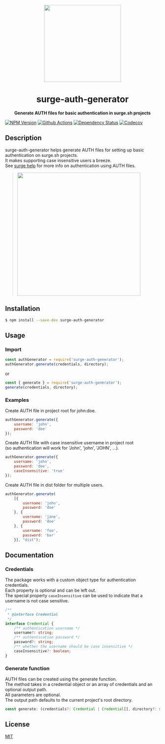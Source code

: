 <p align="center">
  <img height="250" src="https://surge.sh/images/logos/svg/surge-logo.svg">
</p>
<h1 align="center"> surge-auth-generator </h1>
<p align="center">
  <b>Generate AUTH files for basic authentication in surge.sh projects</b>
</p>

[![NPM Version][npm-badge]][npm-url] 
[![Github Actions][gh-actions-badge]][gh-actions-url]
[![Dependency Status][libraries-badge]][libraries-url]
[![Codecov][codecov-badge]][codecov-url]

## Description
surge-auth-generator helps generate AUTH files for setting up basic authentication on surge.sh projects.  
It makes supporting case insensitive users a breeze.  
See [surge help](https://surge.sh/help/adding-password-protection-to-a-project) for more info on authentication using AUTH files.
> <img width="400" src="https://surge.sh/images/help/adding-password-protection-to-a-project.gif">
## Installation
``` bash
$ npm install --save-dev surge-auth-generator
```

## Usage
### Import
``` js
const authGenerator = require('surge-auth-generator');
authGenerator.generate(credentials, directory);
```
or 
``` js
const { generate } = require('surge-auth-generator');
generate(credentials, directory);
```
### Examples

Create AUTH file in project root for john:doe.
``` js
authGenerator.generate({
    username: 'john',
    password: 'doe'
});
```

Create AUTH file with case insensitive username in project root  
(so authentication will work for 'John', 'john', 'JOHN', ...).
``` js
authGenerator.generate({
    username: 'john',
    password: 'doe',
    caseInsensitive: 'true'
});
```

Create AUTH file in dist folder for multiple users.

``` js
authGenerator.generate(
    [{
        username: 'john',
        password: 'doe'
    }, {
        username: 'jane',
        password: 'doe'
    }, {
        username: 'foo',
        password: 'bar'
    }], "dist");
```

## Documentation
### Credentials
The package works with a custom object type for authentication credentials.  
Each property is optional and can be left out.  
The special property ```caseInsensitive``` can be used to indicate that a username is not case sensitive.
``` ts
/**
 * @interface Credential
 */
interface Credential {
    /** authentication username */
    username?: string;
    /** authentication password */
    password?: string;
    /** whether the username should be case insensitive */
    caseInsensitive?: boolean;
}
```

### Generate function
AUTH files can be created using the generate function.  
The method takes in a credential object or an array of credentials and an optional output path.  
All parameters are optional.  
The output path defaults to the current project's root directory.

``` js
const generate: (credentials?: Credential | Credential[], directory?: string | undefined) => Promise<string>
```


## License

[MIT](./LICENSE)

[npm-badge]: https://img.shields.io/npm/v/surge-auth-generator.svg
[npm-url]: https://www.npmjs.com/package/surge-auth-generator
[libraries-badge]: https://img.shields.io/librariesio/release/npm/surge-auth-generator
[libraries-url]: https://libraries.io/github/laudep/surge-auth-generator
[codecov-badge]: https://codecov.io/gh/laudep/surge-auth-generator/branch/master/graph/badge.svg
[codecov-url]: https://codecov.io/gh/laudep/surge-auth-generator
[gh-actions-badge]: https://img.shields.io/github/workflow/status/laudep/surge-auth-generator/CI
[gh-actions-url]: https://github.com/laudep/surge-auth-generator/actions
<!-- [license-badge]: https://img.shields.io/github/license/laudep/surge-auth-generator
[license-url]: https://opensource.org/licenses/MIT -->
